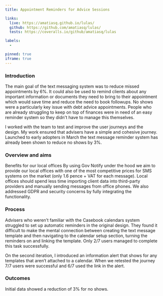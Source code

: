 ```yaml
---
title: Appointment Reminders for Advice Sessions

links:
  live: https://amatiasq.github.io/lulas/
  github: https://github.com/amatiasq/lulas/
  tests: https://coveralls.io/github/amatiasq/lulas

labels:
  - 

pinned: true
iframe: true
---
```


### Introduction

The main goal of the text messaging system was to reduce missed appointments by 6%. It could also be used to remind clients about any important information or documents they need to bring to their appointment which would save time and reduce the need to book followups. No shows were a particularly key issue with debt advice appointments. People who are already struggling to keep on top of finances were in need of an easy reminder system so they didn't have to manage this themselves. 

I worked with the team to test and improve the user journeys and the design. My work ensured that advisers have a simple and cohesive journey. Launched to early adopters in March the text message reminder system has already been shown to reduce no shows by 3%.

<!-- end extract -->

### Overview and aims

Benefits for our local offices
By using Gov Notify under the hood we aim to provide our local offices with one of the most competitive prices for SMS systems on the market (only 1.6 pence + VAT for each message). Local offices should spend less time importing client data into third-party providers and manually sending messages from office phones. We also addressed GDPR and security concerns by fully integrating the functionality.


### Process
Advisers who weren’t familiar with the Casebook calendars system struggled to set up automatic reminders in the original design. They found it difficult to make the mental connection between creating the text message template and then navigating to the calendar setup section, turning the reminders on and linking the template. Only 2/7 users managed to complete this task successfully.

On the second iteration, I introduced an information alert that shows for any templates that aren’t attached to a calendar. When we retested the journey 7/7 users were successful and 6/7 used the link in the alert.


### Outcomes

Initial data showed a reduction of 3% for no shows. 